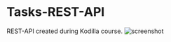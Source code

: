 # Tasks-REST-API
REST-API created during Kodilla course.
![screenshot](https://user-images.githubusercontent.com/60893005/95099214-ea424100-072f-11eb-9d12-be81ede6e927.PNG)
